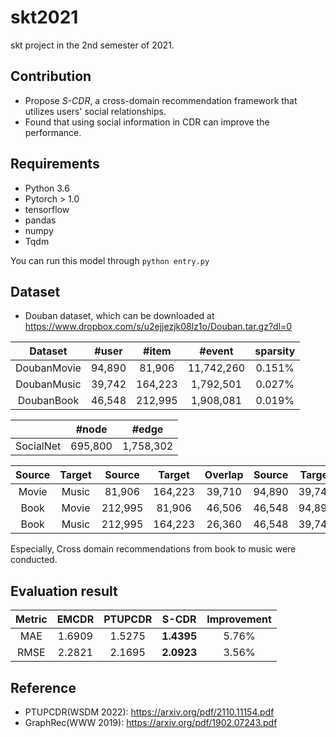 # skt2021
skt project in the 2nd semester of 2021.

## Contribution
- Propose *S-CDR*, a cross-domain recommendation framework that utilizes users' social relationships.
- Found that using social information in CDR can improve the performance.

## Requirements
- Python 3.6
- Pytorch > 1.0
- tensorflow
- pandas
- numpy
- Tqdm

You can run this model through ``` python entry.py ```

## Dataset
- Douban dataset, which can be downloaded at https://www.dropbox.com/s/u2ejjezjk08lz1o/Douban.tar.gz?dl=0

|Dataset|#user|#item|#event|sparsity|
|:----------:|:-----:|:------:|:--------:|:------:|
|DoubanMovie|94,890|81,906|11,742,260|0.151%|
|DoubanMusic|39,742|164,223|1,792,501|0.027%|
|DoubanBook|46,548|212,995|1,908,081|0.019%|


|	|#node|#edge|
|:---------:|:------:|:-------:|
|SocialNet|695,800|1,758,302|

|Source|Target|Source|Target|Overlap|Source|Target|Source|Target|
|:-----:|:-----:|:------:|:------:|:------:|:------:|:------:|:----------:|----------:|
|Movie|Music|81,906|164,223|39,710|94,890|39,742|11,742,260|1,792,501|
|Book|Movie|212,995|81,906|46,506|46,548|94,890|1,908,081|11,742,260|
|Book|Music|212,995|164,223|26,360|46,548|39,742|1,908,081|1,792,501|

Especially, Cross domain recommendations from book to music were conducted.

## Evaluation result

|Metric|EMCDR|PTUPCDR|S-CDR|Improvement|
|:----------:|:-----:|:------:|:--------:|:-----:|
|MAE|1.6909|1.5275|**1.4395**|5.76%|
|RMSE|2.2821|2.1695|**2.0923**|3.56%|

## Reference
- PTUPCDR(WSDM 2022): https://arxiv.org/pdf/2110.11154.pdf
- GraphRec(WWW 2019): https://arxiv.org/pdf/1902.07243.pdf

